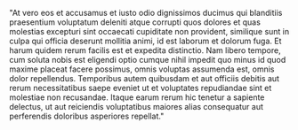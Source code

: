"At vero eos et accusamus et iusto odio dignissimos ducimus qui blanditiis 
praesentium voluptatum deleniti atque corrupti quos dolores et quas molestias excepturi
sint occaecati cupiditate non provident, similique sunt in culpa qui officia 
deserunt mollitia animi, id est laborum et dolorum fuga.
Et harum quidem rerum facilis est et expedita distinctio. 
Nam libero tempore, cum soluta nobis est eligendi optio cumque nihil impedit quo 
minus id quod maxime placeat facere possimus, omnis voluptas assumenda est, omnis dolor repellendus.
Temporibus autem quibusdam et aut officiis debitis aut rerum necessitatibus saepe 
eveniet ut et voluptates repudiandae sint et molestiae non recusandae. 
Itaque earum rerum hic tenetur a sapiente delectus, ut aut reiciendis 
voluptatibus maiores alias consequatur aut perferendis doloribus asperiores repellat."
